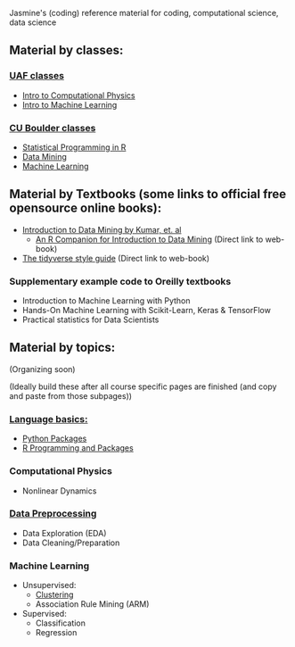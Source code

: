 Jasmine's (coding) reference material for coding, computational science, data science


## Material by classes:

### [UAF classes](UAF.md)
- [Intro to Computational Physics](UAF/ComputationalPhysics/UAF-CompPhys.md)
- [Intro to Machine Learning](UAF/MachineLearning/UAF-ML-Module.md)

### [CU Boulder classes](CUB.md)
- [Statistical Programming in R](CU-Boulder/RProgramming/RProgramming.md)
- [Data Mining](CU-Boulder/DataMining/DataMining.md)
- [Machine Learning](CU-Boulder/MachineLearning/CUB-ML.md)

## Material by Textbooks (some links to official free opensource online books):
- [Introduction to Data Mining by Kumar, et. al](Textbooks/IntroDataMining/Kumar-DataMining-textbook.md)
    - [An R Companion for Introduction to Data Mining](https://mhahsler.github.io/Introduction_to_Data_Mining_R_Examples/book/index.html) (Direct link to web-book)
- [The tidyverse style guide](https://style.tidyverse.org/index.html) (Direct link to web-book)

### Supplementary example code to Oreilly textbooks
- Introduction to Machine Learning with Python
- Hands-On Machine Learning with Scikit-Learn, Keras & TensorFlow
- Practical statistics for Data Scientists

## Material by topics:
(Organizing soon)

(Ideally build these after all course specific pages are finished (and copy and paste from those subpages))
### [Language basics:](Topics/Languages.md)

- [Python Packages](Topics/Languages/PythonPackages.md)
- [R Programming and Packages](Topics/Languages/RPackages.md)
    
### Computational Physics

- Nonlinear Dynamics

### [Data Preprocessing](Topics/DataPreprocessing.md)
- Data Exploration (EDA)
- Data Cleaning/Preparation

### Machine Learning

- Unsupervised:
    - [Clustering](Topics/Clustering.md)
    - Association Rule Mining (ARM)
- Supervised:
    - Classification
    - Regression
    